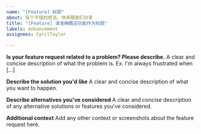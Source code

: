 ```yaml
---
name: "[Feature] 标题"
about: 有个不错的想法，快来跟我们分享
title: "[Feature] 请准确概述功能作为标题"
labels: enhancement
assignees: CyrilTaylor

---
```


**Is your feature request related to a problem? Please describe.**
A clear and concise description of what the problem is. Ex. I'm always frustrated when [...]

**Describe the solution you'd like**
A clear and concise description of what you want to happen.

**Describe alternatives you've considered**
A clear and concise description of any alternative solutions or features you've considered.

**Additional context**
Add any other context or screenshots about the feature request here.
